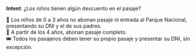 **Intent**: ¿Los niños tienen algún descuento en el pasaje?

👶 Los niños de 0 a 3 años no abonan pasaje ni entrada al Parque Nacional, presentando su DNI y el de sus padres.  
👧 A partir de los 4 años, abonan pasaje completo.  
🎟️ Todos los pasajeros deben tener su propio pasaje y presentar su DNI, sin excepción.